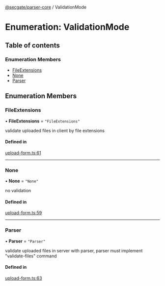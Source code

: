 [@secgate/parser-core](../index.md) / ValidationMode

# Enumeration: ValidationMode

## Table of contents

### Enumeration Members

- [FileExtensions](ValidationMode.md#fileextensions)
- [None](ValidationMode.md#none)
- [Parser](ValidationMode.md#parser)

## Enumeration Members

### FileExtensions

• **FileExtensions** = `"FileExtensions"`

validate uploaded files in client by file extensions

#### Defined in

[upload-form.ts:61](https://github.com/khulnasoft/securitylab/blob/bd5dfc45/parsers/parser-core/src/parser-info/upload-form.ts#L61)

---

### None

• **None** = `"None"`

no validation

#### Defined in

[upload-form.ts:59](https://github.com/khulnasoft/securitylab/blob/bd5dfc45/parsers/parser-core/src/parser-info/upload-form.ts#L59)

---

### Parser

• **Parser** = `"Parser"`

validate uploaded files in server with parser, parser must implement "validate-files" command

#### Defined in

[upload-form.ts:63](https://github.com/khulnasoft/securitylab/blob/bd5dfc45/parsers/parser-core/src/parser-info/upload-form.ts#L63)
